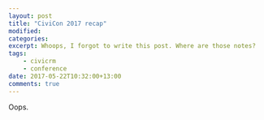 ```yaml
---
layout: post
title: "CiviCon 2017 recap"
modified:
categories:
excerpt: Whoops, I forgot to write this post. Where are those notes?
tags:
    - civicrm
    - conference
date: 2017-05-22T10:32:00+13:00
comments: true
---
```


Oops.
